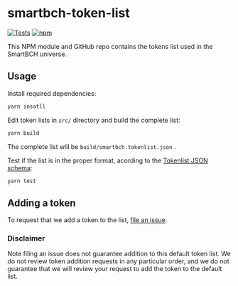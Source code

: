 # smartbch-token-list

[![Tests](https://github.com/Uniswap/token-lists/workflows/Tests/badge.svg)](https://github.com/Uniswap/default-token-list/actions?query=workflow%3ATests)
[![npm](https://img.shields.io/npm/v/@uniswap/default-token-list)](https://unpkg.com/@uniswap/default-token-list@latest/)

This NPM module and GitHub repo contains the tokens list used in the SmartBCH universe.

## Usage

Install required dependencies:

```sh
yarn insatll
```

Edit token lists in `src/` directory and build the complete list:

```sh
yarn build
```
The complete list will be `build/smartbch.tokenlist.json` .

Test if the list is in the proper format, acording to the [Tokenlist JSON schema](https://uniswap.org/tokenlist.schema.json):

```sh
yarn test
``` 

## Adding a token

To request that we add a token to the list, 
[file an issue](https://github.com/zh/smart-token-list/issues/new?assignees=&labels=token+request&template=token-request.md&title=Add+%7BTOKEN_SYMBOL%7D%3A+%7BTOKEN_NAME%7D).

### Disclaimer

Note filing an issue does not guarantee addition to this default token list.
We do not review token addition requests in any particular order, and we do not
guarantee that we will review your request to add the token to the default list.

